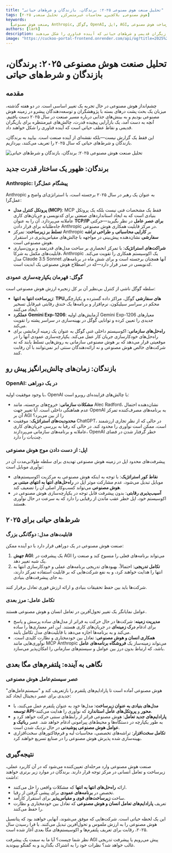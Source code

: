 ```yaml
---
title: "تحلیل صنعت هوش مصنوعی ۲۰۲۵: برندگان، بازندگان و شرط‌های حیاتی"
tags: [هوش مصنوعی, بلاکچین, محاسبات غیرمتمرکز, تحلیل صنعت, ۲۰۲۵]
keywords:
  [صنعت هوش مصنوعی, Anthropic, گوگل, OpenAI, اپل, AGI, زیرساخت هوش مصنوعی]
authors: [lark]
description: تحلیلی عمیق از مسیر صنعت هوش مصنوعی در سال ۲۰۲۵، با تمرکز بر ساختارهای قدرت نوظهور، چالش‌های پیش روی بازیگران قدیمی و شرط‌های حیاتی که آینده فناوری را شکل می‌دهند.
image: "https://cuckoo-portal-frontend.onrender.com/api/og?title=2025%20AI%20Industry%20Analysis:%20Winners,%20Losers,%20and%20Critical%20Bets"
---
```


# تحلیل صنعت هوش مصنوعی ۲۰۲۵: برندگان، بازندگان و شرط‌های حیاتی

## مقدمه

چشم‌انداز هوش مصنوعی در حال تجربه یک تغییر اساسی است. در دو هفته گذشته، میزبان یک بحث پشت درهای بسته با پژوهشگران و توسعه‌دهندگان پیشرو در زمینه هوش مصنوعی بودیم و به بینش‌های جذابی درباره مسیر صنعت در سال ۲۰۲۵ دست یافتیم. آنچه به دست آمد، یک بازآرایی پیچیده قدرت، چالش‌های غیرمنتظره برای بازیگران قدیمی و نقاط عطف حیاتی است که آینده فناوری را شکل خواهند داد.

این فقط یک گزارش نیست—بلکه نقشه‌ای از آینده صنعت است. بیایید به برندگان، بازندگان و شرط‌های حیاتی که سال ۲۰۲۵ را تعریف می‌کنند، بپردازیم.

![تحلیل صنعت هوش مصنوعی ۲۰۲۵: برندگان، بازندگان و شرط‌های حیاتی](https://cuckoo-portal-frontend.onrender.com/api/og?title=2025%20AI%20Industry%20Analysis:%20Winners,%20Losers,%20and%20Critical%20Bets)

## برندگان: ظهور یک ساختار قدرت جدید

### **Anthropic: پیشگام عمل‌گرا**

Anthropic به عنوان یک رهبر در سال ۲۰۲۵ برجسته است، با استراتژی‌ای واضح و عمل‌گرا:

- **پروتکل کنترل مدل (MCP)**: MCP فقط یک مشخصات فنی نیست بلکه یک پروتکل بنیادی است که به ایجاد استانداردهای صنعتی برای کدنویسی و جریان‌های کاری عاملانه می‌پردازد. آن را به عنوان **TCP/IP برای عصر عامل** در نظر بگیرید—حرکتی جاه‌طلبانه برای قرار دادن Anthropic در مرکز قابلیت همکاری هوش مصنوعی.
- **تسلط بر زیرساخت**: تمرکز Anthropic بر **کارایی محاسباتی** و **طراحی تراشه سفارشی** نشان‌دهنده پیش‌بینی در مواجهه با چالش‌های مقیاس‌پذیری در استقرار هوش مصنوعی است.
- **شراکت‌های استراتژیک**: با تمرکز انحصاری بر ساخت مدل‌های قدرتمند و برون‌سپاری قابلیت‌های مکمل به شرکا، Anthropic یک اکوسیستم همکاری را تقویت می‌کند. مدل Claude 3.5 Sonnet آنها همچنان برجسته است و برای شش ماه در برنامه‌های کدنویسی در صدر قرار دارد—که در اصطلاح هوش مصنوعی یک ابدیت است.

### **گوگل: قهرمان یکپارچه‌سازی عمودی**

سلطه گوگل ناشی از کنترل بی‌نظیر آن بر کل زنجیره ارزش هوش مصنوعی است:

- **زیرساخت انتها به انتها**: **TPUهای سفارشی** گوگل، مراکز داده گسترده و یکپارچگی محکم در سراسر سیلیکون، نرم‌افزار و برنامه‌ها یک خندق رقابتی غیرقابل تسخیر ایجاد می‌کنند.
- **عملکرد Gemini Exp-1206**: آزمایش‌های اولیه Gemini Exp-1206 معیارهای جدیدی را تعیین کرده و توانایی گوگل در بهینه‌سازی در سراسر پشته را تقویت می‌کند.
- **راه‌حل‌های سازمانی**: اکوسیستم داخلی غنی گوگل به عنوان یک زمینه آزمایشی برای راه‌حل‌های خودکارسازی جریان کار عمل می‌کند. یکپارچه‌سازی عمودی آنها را در موقعیتی قرار می‌دهد که بر هوش مصنوعی سازمانی به روش‌هایی تسلط یابند که نه شرکت‌های خالص هوش مصنوعی و نه ارائه‌دهندگان سنتی ابر نمی‌توانند با آن رقابت کنند.

## بازندگان: زمان‌های چالش‌برانگیز پیش رو

### **OpenAI: در یک دوراهی**

با وجود موفقیت اولیه، OpenAI با چالش‌های فزاینده‌ای روبرو است:

- **مشکلات سازمانی**: خروج‌های برجسته، مانند Alec Radford، نشان‌دهنده احتمال عدم هماهنگی داخلی است. آیا تغییر جهت OpenAI به برنامه‌های مصرف‌کننده تمرکز آن بر AGI را از بین می‌برد؟
- **محدودیت‌های استراتژیک**: موفقیت ChatGPT، در حالی که از نظر تجاری ارزشمند است، ممکن است نوآوری را محدود کند. در حالی که رقبا به بررسی جریان‌های کاری عاملانه و برنامه‌های سازمانی می‌پردازند، OpenAI خطر گرفتار شدن در فضای چت‌بات را دارد.

### **اپل: از دست دادن موج هوش مصنوعی**

پیشرفت‌های محدود اپل در زمینه هوش مصنوعی تهدیدی برای سلطه طولانی‌مدت آن در نوآوری موبایل است:

- **نقاط کور استراتژیک**: با توجه به اینکه هوش مصنوعی به مرکزیت اکوسیستم‌های موبایل تبدیل می‌شود، عدم مشارکت موثر اپل در **راه‌حل‌های انتها به انتهای مبتنی بر هوش مصنوعی** می‌تواند کسب‌وکار اصلی آن را تضعیف کند.
- **آسیب‌پذیری رقابتی**: بدون پیشرفت قابل توجه در یکپارچه‌سازی هوش مصنوعی در اکوسیستم خود، اپل خطر عقب ماندن از رقبایی را دارد که به سرعت در حال نوآوری هستند.

## شرط‌های حیاتی برای ۲۰۲۵

### **قابلیت‌های مدل: دوگانگی بزرگ**

صنعت هوش مصنوعی در یک دوراهی قرار دارد با دو آینده ممکن:

1. **جهش AGI**: یک پیشرفت در AGI می‌تواند برنامه‌های فعلی را منسوخ کند و صنعت را یک شبه تغییر دهد.
2. **تکامل تدریجی**: احتمالاً، بهبودهای تدریجی برنامه‌های عملی و خودکارسازی انتها به انتها را هدایت خواهند کرد، و به نفع شرکت‌هایی که بر قابلیت استفاده تمرکز دارند، به جای پیشرفت‌های بنیادی.

شرکت‌ها باید بین حفظ تحقیقات بنیادی و ارائه ارزش فوری تعادل برقرار کنند.

### **تکامل عامل: مرز بعدی**

عوامل نمایانگر یک تغییر تحول‌آفرین در تعامل انسان و هوش مصنوعی هستند.

- **مدیریت زمینه**: شرکت‌ها در حال حرکت به فراتر از مدل‌های ساده پرسش و پاسخ برای ادغام **درک زمینه‌ای** در جریان‌های کاری هستند. این امر معماری‌ها را ساده می‌کند و به برنامه‌ها اجازه می‌دهد با قابلیت‌های مدل تکامل یابند.
- **همکاری انسان و هوش مصنوعی**: تعادل بین خودمختاری و نظارت کلیدی است. نوآوری‌هایی مانند MCP Anthropic می‌تواند زمینه‌ساز یک **فروشگاه برنامه‌های عامل** باشد، که ارتباط بدون درز بین عوامل و سیستم‌های سازمانی را امکان‌پذیر می‌سازد.

## نگاهی به آینده: پلتفرم‌های مگا بعدی

### **عصر سیستم‌عامل هوش مصنوعی**

هوش مصنوعی آماده است تا پارادایم‌های پلتفرم را بازتعریف کند و "سیستم‌عامل‌های" جدیدی برای عصر دیجیتال ایجاد کند:

- **مدل‌های بنیادی به عنوان زیرساخت**: مدل‌ها خود به عنوان پلتفرم عمل می‌کنند، با **توسعه API-محور** و **پروتکل‌های عامل استاندارد** که نوآوری را هدایت می‌کنند.
- **پارادایم‌های جدید تعامل**: هوش مصنوعی فراتر از رابط‌های سنتی حرکت خواهد کرد و به طور یکپارچه در دستگاه‌ها و محیط‌های پیرامونی ادغام خواهد شد. عصر **رباتیک و عوامل هوش مصنوعی پوشیدنی** در حال نزدیک شدن است.
- **تکامل سخت‌افزار**: تراشه‌های تخصصی، محاسبات لبه و فرم‌فاکتورهای سخت‌افزاری بهینه‌سازی شده پذیرش هوش مصنوعی را در صنایع تسریع خواهند کرد.

## نتیجه‌گیری

صنعت هوش مصنوعی وارد مرحله‌ای تعیین‌کننده می‌شود که در آن کاربرد عملی، زیرساخت و تعامل انسانی در مرکز توجه قرار دارند. برندگان در موارد زیر برتری خواهند داشت:

- ارائه **راه‌حل‌های انتها به انتها** که مشکلات واقعی را حل می‌کنند.
- تخصص در **برنامه‌های عمودی** برای پیشی گرفتن از رقبا.
- ساخت **زیرساخت‌های قوی و مقیاس‌پذیر** برای استقرار کارآمد.
- تعریف **پارادایم‌های تعامل انسان و هوش مصنوعی** که تعادل بین خودمختاری و نظارت را حفظ می‌کنند.

این یک لحظه حیاتی است. شرکت‌هایی که موفق می‌شوند، آنهایی خواهند بود که پتانسیل هوش مصنوعی را به ارزش ملموس و تحول‌آفرین تبدیل می‌کنند. با فرا رسیدن سال ۲۰۲۵، رقابت برای تعریف پلتفرم‌ها و اکوسیستم‌های مگا بعدی آغاز شده است.

نظر شما چیست؟ آیا ما به سمت یک پیشرفت AGI پیش می‌رویم یا پیشرفت تدریجی غالب خواهد شد؟ نظرات خود را به اشتراک بگذارید و به گفتگو بپیوندید.
